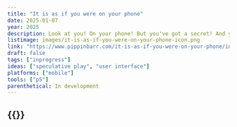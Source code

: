 ```yaml
---
title: "It is as if you were on your phone"
date: 2025-01-07
year: 2025
description: Look at you! On your phone! But you've got a secret! And you won't tell! You're not on your phone! It is only as if you were on your phone! You're just pretending to be on your phone! On your phone!
listimage: images/it-is-as-if-you-were-on-your-phone-icon.png
link: "https://www.pippinbarr.com/it-is-as-if-you-were-on-your-phone/info/"
draft: false
tags: ["inprogress"]
ideas: ["speculative play", "user interface"]
platforms: ["mobile"]
tools: ["p5"]
parenthetical: In development
---
```


## {{<param title >}}

